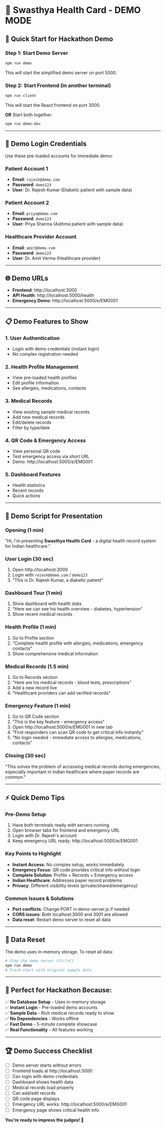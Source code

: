 # 🎯 Swasthya Health Card - DEMO MODE

## 🚀 **Quick Start for Hackathon Demo**

### **Step 1: Start Demo Server**
```bash
npm run demo
```
This will start the simplified demo server on port 5000.

### **Step 2: Start Frontend (in another terminal)**
```bash
npm run client
```
This will start the React frontend on port 3000.

**OR** Start both together:
```bash
npm run demo-dev
```

---

## 🎯 **Demo Login Credentials**

Use these pre-loaded accounts for immediate demo:

### **Patient Account 1**
- **Email**: `rajesh@demo.com`
- **Password**: `demo123`
- **User**: Dr. Rajesh Kumar (Diabetic patient with sample data)

### **Patient Account 2**  
- **Email**: `priya@demo.com`
- **Password**: `demo123`
- **User**: Priya Sharma (Asthma patient with sample data)

### **Healthcare Provider Account**
- **Email**: `amit@demo.com`
- **Password**: `demo123`
- **User**: Dr. Amit Verma (Healthcare provider)

---

## 🌐 **Demo URLs**

- **Frontend**: http://localhost:3000
- **API Health**: http://localhost:5000/health
- **Emergency Demo**: http://localhost:5000/e/EMG001

---

## 📋 **Demo Features to Show**

### **1. User Authentication**
- Login with demo credentials (instant login)
- No complex registration needed

### **2. Health Profile Management**
- View pre-loaded health profiles
- Edit profile information
- See allergies, medications, contacts

### **3. Medical Records**
- View existing sample medical records
- Add new medical records
- Edit/delete records
- Filter by type/date

### **4. QR Code & Emergency Access**
- View personal QR code
- Test emergency access via short URL
- Demo: http://localhost:5000/e/EMG001

### **5. Dashboard Features**
- Health statistics
- Recent records
- Quick actions

---

## 🎪 **Demo Script for Presentation**

### **Opening (1 min)**
"Hi, I'm presenting **Swasthya Health Card** - a digital health record system for Indian healthcare."

### **User Login (30 sec)**
1. Open http://localhost:3000
2. Login with `rajesh@demo.com` / `demo123`
3. "This is Dr. Rajesh Kumar, a diabetic patient"

### **Dashboard Tour (1 min)**  
1. Show dashboard with health stats
2. "Here we can see his health overview - diabetes, hypertension"
3. Show recent medical records

### **Health Profile (1 min)**
1. Go to Profile section
2. "Complete health profile with allergies, medications, emergency contacts"
3. Show comprehensive medical information

### **Medical Records (1.5 min)**
1. Go to Records section  
2. "Here are his medical records - blood tests, prescriptions"
3. Add a new record live
4. "Healthcare providers can add verified records"

### **Emergency Feature (1 min)**
1. Go to QR Code section
2. "This is the key feature - emergency access"
3. Open http://localhost:5000/e/EMG001 in new tab
4. "First responders can scan QR code to get critical info instantly"
5. "No login needed - immediate access to allergies, medications, contacts"

### **Closing (30 sec)**
"This solves the problem of accessing medical records during emergencies, especially important in Indian healthcare where paper records are common."

---

## ⚡ **Quick Demo Tips**

### **Pre-Demo Setup**
1. Have both terminals ready with servers running
2. Open browser tabs for frontend and emergency URL
3. Login with Dr. Rajesh's account
4. Keep emergency URL ready: http://localhost:5000/e/EMG001

### **Key Points to Highlight**
- **Instant Access**: No complex setup, works immediately
- **Emergency Focus**: QR code provides critical info without login
- **Complete Solution**: Profile + Records + Emergency access
- **Indian Healthcare**: Addresses paper record problems
- **Privacy**: Different visibility levels (private/shared/emergency)

### **Common Issues & Solutions**
- **Port conflicts**: Change PORT in demo-server.js if needed
- **CORS issues**: Both localhost:3000 and 3001 are allowed
- **Data reset**: Restart demo server to reset all data

---

## 🔄 **Data Reset**

The demo uses in-memory storage. To reset all data:
```bash
# Stop the demo server (Ctrl+C)
npm run demo
# Fresh start with original sample data
```

---

## 🎯 **Perfect for Hackathon Because:**

✅ **No Database Setup** - Uses in-memory storage  
✅ **Instant Login** - Pre-loaded demo accounts  
✅ **Sample Data** - Rich medical records ready to show  
✅ **No Dependencies** - Works offline  
✅ **Fast Demo** - 5-minute complete showcase  
✅ **Real Functionality** - All features working  

---

## 🏆 **Demo Success Checklist**

- [ ] Demo server starts without errors
- [ ] Frontend loads at http://localhost:3000
- [ ] Can login with demo credentials
- [ ] Dashboard shows health data
- [ ] Medical records load properly
- [ ] Can add/edit records
- [ ] QR code page displays
- [ ] Emergency URL works: http://localhost:5000/e/EMG001
- [ ] Emergency page shows critical health info

**You're ready to impress the judges! 🚀**